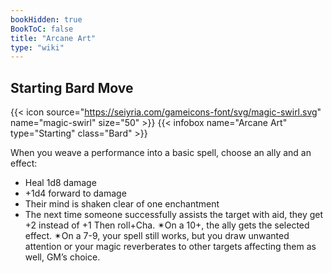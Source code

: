 ```yaml
---
bookHidden: true
BookToC: false
title: "Arcane Art"
type: "wiki"
---
```

## Starting Bard Move
{{< icon source="https://seiyria.com/gameicons-font/svg/magic-swirl.svg" name="magic-swirl" size="50" >}}
{{< infobox name="Arcane Art" type="Starting" class="Bard" >}}

When you weave a performance into a basic spell, choose an ally and an effect:
* Heal 1d8 damage
* +1d4 forward to damage
* Their mind is shaken clear of one enchantment
* The next time someone successfully assists the target with aid, they get +2 instead of +1
Then roll+Cha. ✴On a 10+, the ally gets the selected effect. ✴On a 7-9, your spell still works, but you draw unwanted attention or your magic reverberates to other targets affecting them as well, GM’s choice.